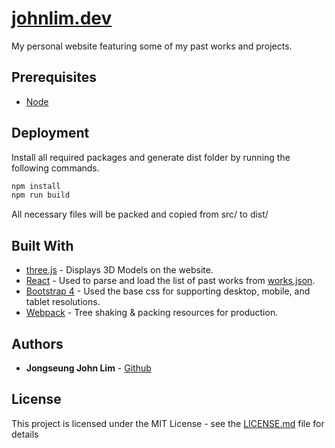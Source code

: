 # [johnlim.dev](https://johnlim.dev/)

My personal website featuring some of my past works and projects.

## Prerequisites

* [Node](https://nodejs.org/en/)

## Deployment

Install all required packages and generate dist folder by running the following commands.

```bash
npm install
npm run build
```

All necessary files will be packed and copied from src/ to dist/

## Built With

* [three.js](https://github.com/mrdoob/three.js/) - Displays 3D Models on the website.
* [React](https://reactjs.org/) - Used to parse and load the list of past works from [works.json](src/works.json).
* [Bootstrap 4](https://github.com/twbs/bootstrap) - Used the base css for supporting desktop, mobile, and tablet resolutions.
* [Webpack](https://github.com/webpack/webpack) - Tree shaking & packing resources for production.

## Authors

* **Jongseung John Lim** - [Github](https://github.com/penandlim)

## License

This project is licensed under the MIT License - see the [LICENSE.md](LICENSE.md) file for details
